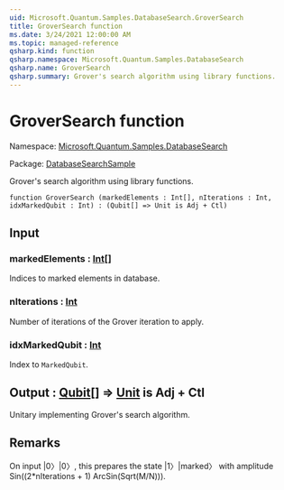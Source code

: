 ```yaml
---
uid: Microsoft.Quantum.Samples.DatabaseSearch.GroverSearch
title: GroverSearch function
ms.date: 3/24/2021 12:00:00 AM
ms.topic: managed-reference
qsharp.kind: function
qsharp.namespace: Microsoft.Quantum.Samples.DatabaseSearch
qsharp.name: GroverSearch
qsharp.summary: Grover's search algorithm using library functions.
---
```


# GroverSearch function

Namespace: [Microsoft.Quantum.Samples.DatabaseSearch](xref:Microsoft.Quantum.Samples.DatabaseSearch)

Package: [DatabaseSearchSample](https://nuget.org/packages/DatabaseSearchSample)


Grover's search algorithm using library functions.

```qsharp
function GroverSearch (markedElements : Int[], nIterations : Int, idxMarkedQubit : Int) : (Qubit[] => Unit is Adj + Ctl)
```


## Input

### markedElements : [Int](xref:microsoft.quantum.lang-ref.int)[]

Indices to marked elements in database.


### nIterations : [Int](xref:microsoft.quantum.lang-ref.int)

Number of iterations of the Grover iteration to apply.


### idxMarkedQubit : [Int](xref:microsoft.quantum.lang-ref.int)

Index to `MarkedQubit`.



## Output : [Qubit](xref:microsoft.quantum.lang-ref.qubit)[] => [Unit](xref:microsoft.quantum.lang-ref.unit)  is Adj + Ctl

Unitary implementing Grover's search algorithm.

## Remarks

On input |0〉|0〉, this prepares the state |1〉|marked〉 with amplitudeSin((2*nIterations + 1) ArcSin(Sqrt(M/N))).